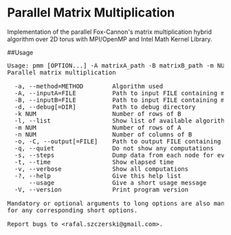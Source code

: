 Parallel Matrix Multiplication
========================
Implementation of the parallel Fox-Cannon's matrix multiplication hybrid algorithm over 2D torus with MPI/OpenMP and Intel Math Kernel Library.

##Usage
<pre>
Usage: pmm [OPTION...] -A matrixA_path -B matrixB_path -m NUM -k NUM -n NUM
Parallel matrix multiplication

  -a, --method=METHOD        Algorithm used
  -A, --inputA=FILE          Path to input FILE containing matrix A data
  -B, --inputB=FILE          Path to input FILE containing matrix B data
  -d, --debug[=DIR]          Path to debug directory
  -k NUM                     Number of rows of B
  -l, --list                 Show list of available algorithms
  -m NUM                     Number of rows of A
  -n NUM                     Number of columns of B
  -o, -C, --output[=FILE]    Path to output FILE containing matrix C=A*B data
  -q, --quiet                Do not show any computations
  -s, --steps                Dump data from each node for every step
  -t, --time                 Show elapsed time
  -v, --verbose              Show all computations
  -?, --help                 Give this help list
      --usage                Give a short usage message
  -V, --version              Print program version

Mandatory or optional arguments to long options are also mandatory or optional
for any corresponding short options.

Report bugs to &lt;rafal.szczerski@gmail.com&gt;.
</pre>
